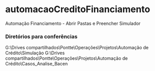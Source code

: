 # automacaoCreditoFinanciamento
Automação Financiamento - Abrir Pastas e Preencher Simulador

### Diretórios para conferências
G:\Drives compartilhados\Pontte\Operações\Projetos\Automação de Crédito\Simulação
G:\Drives compartilhados\Pontte\Operações\Projetos\Automação de Crédito\Casos_Analise_Bacen
